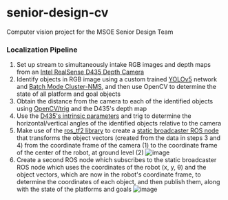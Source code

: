 # senior-design-cv
Computer vision project for the MSOE Senior Design Team

### Localization Pipeline
1. Set up stream to simultaneously intake RGB images and depth maps from an [Intel RealSense D435 Depth Camera](https://www.intelrealsense.com/depth-camera-d435/)
2. Identify objects in RGB image using a custom trained [YOLOv5](https://github.com/ultralytics/yolov5) network and [Batch Mode Cluster-NMS](https://github.com/Zzh-tju/yolov5), and then use OpenCV to determine the state of all platform and goal objects
3. Obtain the distance from the camera to each of the identified objects using [OpenCV/trig](https://www.pyimagesearch.com/2015/01/19/find-distance-camera-objectmarker-using-python-opencv/) and the D435's depth map
4. Use the [D435's intrinsic parameters](https://dev.intelrealsense.com/docs/projection-in-intel-realsense-sdk-20) and trig to determine the horizontal/vertical angles of the identified objects relative to the camera
5. Make use of the [ros_tf2 library](http://wiki.ros.org/tf2) to create a [static broadcaster ROS node](http://wiki.ros.org/tf2/Tutorials/Writing%20a%20tf2%20static%20broadcaster%20%28Python%29) that transforms the object vectors (created from the data in steps 3 and 4) from the coordinate frame of the camera (1) to the coordinate frame of the center of the robot, at ground level (2)
![image](https://user-images.githubusercontent.com/43486503/149828054-9dfc3dec-5e5d-4e76-8038-454067157f82.png)
6. Create a second ROS node which subscribes to the static broadcaster ROS node which uses the coordinates of the robot (x, y, θ) and the object vectors, which are now in the robot's coordinate frame, to determine the coordinates of each object, and then publish them, along with the state of the platforms and goals
![image](https://user-images.githubusercontent.com/43486503/153842806-5102fbfc-2167-4e12-b6c2-6f290a77fc09.png)
